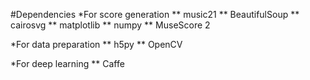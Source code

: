 
#Dependencies
*For score generation
** music21
** BeautifulSoup
** cairosvg
** matplotlib
** numpy
** MuseScore 2

*For data preparation
** h5py
** OpenCV

*For deep learning
** Caffe
